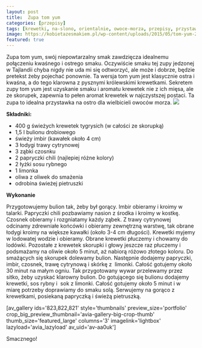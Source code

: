 ```yaml
---
layout: post
title:  Zupa tom yum
categories: [przepisy]
tags: [krewetki, na-slono, orientalnie, owoce-morza, przepisy, przystawka, przystawki, ryby-i-owoce-morza, tajskie, zupa, zupy]
image: https://kobietazesmakiem.pl/wp-content/uploads/2015/05/tom-yum-2.jpg
featured: true
---
```

Zupa tom yum, swój niepowtarzalny smak zawdzięcza idealnemu połączeniu kwaśnego i ostrego smaku. Oczywiście smaku tej zupy jedzonej w Tajlandii chyba nigdy nie uda mi się odtworzyć, ale może i dobrze, będzie pretekst żeby pojechać ponownie. Ta wersja tom yum jest klasycznie ostra i kwaśna, a do tego klarowna z pysznymi królewskimi krewetkami. Sekretem zupy tom yum jest uzyskanie smaku i aromatu krewetek nie z ich mięsa, ale ze skorupek, zapewnia to pełen aromat krewetek w najczystszej postaci. Ta zupa to idealna przystawka na ostro dla wielbicieli owoców morza.
![](https://kobietazesmakiem.pl/wp-content/uploads/2015/05/tom-yum-300x222.jpg)



**Składniki:**
* 400 g świeżych krewetek tygrysich (w całości ze skorupką)
* 1,5 l bulionu drobiowego
* świeży imbir (kawałek około 4 cm)
* 3 łodygi trawy cytrynowej
* 3 ząbki czosnku
* 2 papryczki chili (najlepiej różne kolory)
* 2 łyżki sosu rybnego
* 1 limonka
* oliwa z oliwek do smażenia
* odrobina świeżej pietruszki


**Wykonanie**

Przygotowujemy bulion tak, żeby był gorący. Imbir obieramy i kroimy w talarki. Papryczki chili pozbawiamy nasion z środka i kroimy w kostkę. Czosnek obieramy i rozgniatamy każdy ząbek. Z trawy cytrynowej odcinamy zdrewniałe końcówki i obieramy zewnętrzną warstwę, tak obrane łodygi kroimy na większe kawałki (około 3-4 cm długości). Krewetki myjemy w lodowatej wodzie i obieramy. Obrane krewetki płuczemy i chowamy do lodówki. Pozostałe z krewetek skorupki i głowy jeszcze raz płuczemy i podsmażamy na oliwie około 5 minut, aż nabiorą różowo złotego koloru. Do smażących się skorupek dolewamy bulion. Następnie dodajemy papryczki, imbir, czosnek, trawę cytrynową i skórkę z  limonki. Całość gotujemy około 30 minut na małym ogniu. Tak przygotowany wywar przelewamy przez sitko, żeby uzyskać klarowny bulion. Do gotującego się bulionu dodajemy krewetki, sos rybny i  sok z limonki. Całość gotujemy około 5 minut i w miarę potrzeby doprawiamy do smaku solą. Serwujemy na gorąco z krewetkami, posiekaną papryczką i świeżą pietruszką.

[av\_gallery ids='823,822,821' style='thumbnails' preview\_size='portfolio' crop\_big\_preview\_thumbnail='avia-gallery-big-crop-thumb' thumb\_size='featured\_large' columns='3' imagelink='lightbox' lazyload='avia\_lazyload' av\_uid='av-aa0uk']

Smacznego!

 
    